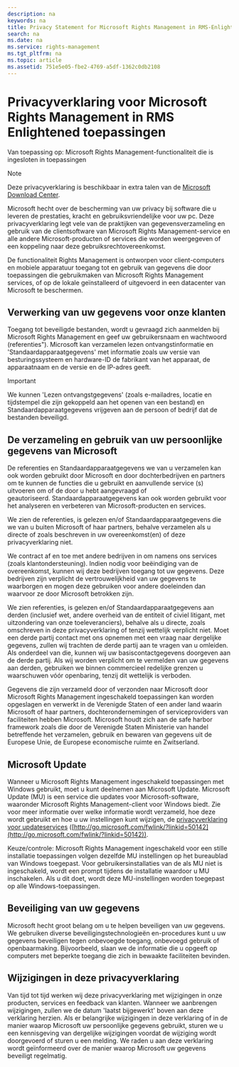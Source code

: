 ```yaml
---
description: na
keywords: na
title: Privacy Statement for Microsoft Rights Management in RMS-Enlightened Applications
search: na
ms.date: na
ms.service: rights-management
ms.tgt_pltfrm: na
ms.topic: article
ms.assetid: 751e5e05-fbe2-4769-a5df-1362c0db2108
---
```

# Privacyverklaring voor Microsoft Rights Management in RMS Enlightened toepassingen
Van toepassing op: Microsoft Rights Management-functionaliteit die is ingesloten in toepassingen

> [!NOTE]
> Deze privacyverklaring is beschikbaar in extra talen van de [Microsoft Download Center](http://www.microsoft.com/download/details.aspx?id=41668).

Microsoft hecht over de bescherming van uw privacy bij software die u leveren de prestaties, kracht en gebruiksvriendelijke voor uw pc. Deze privacyverklaring legt vele van de praktijken van gegevensverzameling en gebruik van de clientsoftware van Microsoft Rights Management-service en alle andere Microsoft-producten of services die worden weergegeven of een koppeling naar deze gebruiksrechtovereenkomst.

De functionaliteit Rights Management is ontworpen voor client-computers en mobiele apparatuur toegang tot en gebruik van gegevens die door toepassingen die gebruikmaken van Microsoft Rights Management services, of op de lokale geïnstalleerd of uitgevoerd in een datacenter van Microsoft te beschermen.

## Verwerking van uw gegevens voor onze klanten
Toegang tot beveiligde bestanden, wordt u gevraagd zich aanmelden bij Microsoft Rights Management en geef uw gebruikersnaam en wachtwoord (referenties"). Microsoft kan verzamelen lezen ontvangstinformatie en 'Standaardapparaatgegevens' met informatie zoals uw versie van besturingssysteem en hardware-ID de fabrikant van het apparaat, de apparaatnaam en de versie en de IP-adres geeft.

> [!IMPORTANT]
> We kunnen 'Lezen ontvangstgegevens' (zoals e-mailadres, locatie en tijdstempel die zijn gekoppeld aan het openen van een bestand) en Standaardapparaatgegevens vrijgeven aan de persoon of bedrijf dat de bestanden beveiligd.

## De verzameling en gebruik van uw persoonlijke gegevens van Microsoft
De referenties en Standaardapparaatgegevens we van u verzamelen kan ook worden gebruikt door Microsoft en door dochterbedrijven en partners om te kunnen de functies die u gebruikt en aanvullende service (s) uitvoeren om of de door u hebt aangevraagd of geautoriseerd. Standaardapparaatgegevens kan ook worden gebruikt voor het analyseren en verbeteren van Microsoft-producten en services.

We zien de referenties, is gelezen en/of Standaardapparaatgegevens die we van u buiten Microsoft of haar partners, behalve verzamelen als u directe of zoals beschreven in uw overeenkomst(en) of deze privacyverklaring niet.

We contract af en toe met andere bedrijven in om namens ons services (zoals klantondersteuning). Indien nodig voor beëindiging van de overeenkomst, kunnen wij deze bedrijven toegang tot uw gegevens. Deze bedrijven zijn verplicht de vertrouwelijkheid van uw gegevens te waarborgen en mogen deze gebruiken voor andere doeleinden dan waarvoor ze door Microsoft betrokken zijn.

We zien referenties, is gelezen en/of Standaardapparaatgegevens aan derden (inclusief wet, andere overheid van de entiteit of civiel litigant, met uitzondering van onze toeleveranciers), behalve als u directe, zoals omschreven in deze privacyverklaring of tenzij wettelijk verplicht niet. Moet een derde partij contact met ons opnemen met een vraag naar dergelijke gegevens, zullen wij trachten de derde partij aan te vragen van u omleiden. Als onderdeel van die, kunnen wij uw basiscontactgegevens doorgeven aan de derde partij. Als wij worden verplicht om te vermelden van uw gegevens aan derden, gebruiken we binnen commercieel redelijke grenzen u waarschuwen vóór openbaring, tenzij dit wettelijk is verboden.

Gegevens die zijn verzameld door of verzonden naar Microsoft door Microsoft Rights Management ingeschakeld toepassingen kan worden opgeslagen en verwerkt in de Verenigde Staten of een ander land waarin Microsoft of haar partners, dochterondernemingen of serviceproviders van faciliteiten hebben Microsoft. Microsoft houdt zich aan de safe harbor framework zoals die door de Verenigde Staten Ministerie van handel betreffende het verzamelen, gebruik en bewaren van gegevens uit de Europese Unie, de Europese economische ruimte en Zwitserland.

## Microsoft Update
Wanneer u Microsoft Rights Management ingeschakeld toepassingen met Windows gebruikt, moet u kunt deelnemen aan Microsoft Update. Microsoft Update (MU) is een service die updates voor Microsoft-software, waaronder Microsoft Rights Management-client voor Windows biedt. Zie voor meer informatie over welke informatie wordt verzameld, hoe deze wordt gebruikt en hoe u uw instellingen kunt wijzigen, de [privacyverklaring voor updateservices](http://go.microsoft.com/fwlink/?linkid=50142) ([http://go.microsoft.com/fwlink/?linkid=50142](http://go.microsoft.com/fwlink/?linkid=50142)).

Keuze/controle: Microsoft Rights Management ingeschakeld voor een stille installatie toepassingen volgen dezelfde MU instellingen op het bureaublad van Windows toegepast. Voor gebruikersinstallaties van de als MU niet is ingeschakeld, wordt een prompt tijdens de installatie waardoor u MU inschakelen. Als u dit doet, wordt deze MU-instellingen worden toegepast op alle Windows-toepassingen.

## Beveiliging van uw gegevens
Microsoft hecht groot belang om u te helpen beveiligen van uw gegevens. We gebruiken diverse beveiligingstechnologieën en-procedures kunt u uw gegevens beveiligen tegen onbevoegde toegang, onbevoegd gebruik of openbaarmaking. Bijvoorbeeld, slaan we de informatie die u opgeeft op computers met beperkte toegang die zich in bewaakte faciliteiten bevinden.

## Wijzigingen in deze privacyverklaring
Van tijd tot tijd werken wij deze privacyverklaring met wijzigingen in onze producten, services en feedback van klanten. Wanneer we aanbrengen wijzigingen, zullen we de datum 'laatst bijgewerkt' boven aan deze verklaring herzien. Als er belangrijke wijzigingen in deze verklaring of in de manier waarop Microsoft uw persoonlijke gegevens gebruikt, sturen we u een kennisgeving van dergelijke wijzigingen voordat de wijziging wordt doorgevoerd of sturen u een melding. We raden u aan deze verklaring wordt geïnformeerd over de manier waarop Microsoft uw gegevens beveiligt regelmatig.

